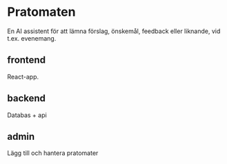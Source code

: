 # Pratomaten

En AI assistent för att lämna förslag, önskemål, feedback eller liknande, vid t.ex. evenemang.

## frontend

React-app.

## backend

Databas + api

## admin

Lägg till och hantera pratomater
